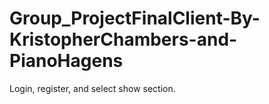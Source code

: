 # Group_ProjectFinalClient-By-KristopherChambers-and-PianoHagens
Login, register, and select show section.
